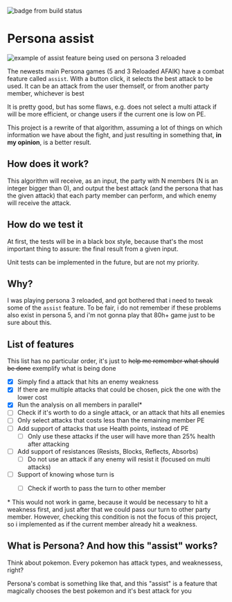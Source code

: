 ![badge from build status](https://github.com/michelonfelipe/persona-assist/actions/workflows/build.yml/badge.svg?branch=main)

# Persona assist

![example of assist feature being used on persona 3 reloaded](./persona-assist.gif)

The newests main Persona games (5 and 3 Reloaded AFAIK) have a combat feature called `assist`. With a button click, it selects the best attack to be used. It can be an attack from the user themself, or from another party member, whichever is best

It is pretty good, but has some flaws, e.g. does not select a multi attack if will be more efficient, or change users if the current one is low on PE.

This project is a rewrite of that algorithm, assuming a lot of things on which information we have about the fight, and just resulting in something that, **in my opinion**, is a better result.

## How does it work?

This algorithm will receive, as an input, the party with N members (N is an integer bigger than 0), and output the best attack (and the persona that has the given attack) that each party member can perform, and which enemy will receive the attack.


## How do we test it

At first, the tests will be in a black box style, because that's the most important thing to assure: the final result from a given input.

Unit tests can be implemented in the future, but are not my priority.

## Why?

I was playing persona 3 reloaded, and got bothered that i need to tweak some of the `assist` feature. To be fair, i do not remember if these problems also exist in persona 5, and i'm not gonna play that 80h+ game just to be sure about this.


## List of features
This list has no particular order, it's just to ~~help me remember what should be done~~ exemplify what is being done

- [x] Simply find a attack that hits an enemy weakness
- [x] If there are multiple attacks that could be chosen, pick the one with the lower cost
- [x] Run the analysis on all members in parallel*
- [ ] Check if it's worth to do a single attack, or an attack that hits all enemies
- [ ] Only select attacks that costs less than the remaining member PE
- [ ] Add support of attacks that use Health points, instead of PE
  - [ ] Only use these attacks if the user will have more than 25% health after attacking
- [ ] Add support of resistances (Resists, Blocks, Reflects, Absorbs)
  - [ ] Do not use an attack if any enemy will resist it (focused on multi attacks)
- [ ] Support of knowing whose turn is
  - [ ] Check if worth to pass the turn to other member


\* This would not work in game, because it would be necessary to hit a weakness first, and just after that we could pass our turn to other party member. However, checking this condition is not the focus of this project, so i implemented as if the current member already hit a weakness.

## What is Persona? And how this "assist" works?

Think about pokemon. Every pokemon has attack types, and weaknessess, right?

Persona's combat is something like that, and this "assist" is a feature that magically chooses the best pokemon and it's best attack for you
